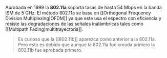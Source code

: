 Aprobada en 1999 la **802.11a** soporta tasas de hasta 54 Mbps en la banda ISM de 5 GHz. El método 802.11a se basa en [[Orthogonal Frequency Division Multiplexing|OFDM]] ya que este usa el espectro con eficiencia y resiste las degradaciones de las señales inalámbricas tales como [[Multipath Fading|multitrayectoria]].

> Es curioso que la [[802.11b]] aparezca como anterior a la 802.11a. Pero esto es debido que aunque la 802.11a fue creada primero la 802.11b fue aprobada primero.